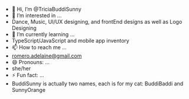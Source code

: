 - 👋 Hi, I’m @TriciaBuddiSunny
- 👀 I’m interested in ...
- Dance, Music, UI/UX designing, and frontEnd designs as well as Logo Designing
- 🌱 I’m currently learning ...
- TypeScript/JavaScript and mobile app inventory
- 📫 How to reach me ...
- romero.adelaine@gmail.com
- 😄 Pronouns: ...
- she/her
- ⚡ Fun fact: ...
- BuddiSunny is actually two names, each is for my cat: BuddiBaddi and SunnyOrange

<!---
TriciaBuddiSunny/TriciaBuddiSunny is a ✨ special ✨ repository because its `README.md` (this file) appears on your GitHub profile.
You can click the Preview link to take a look at your changes.
--->
